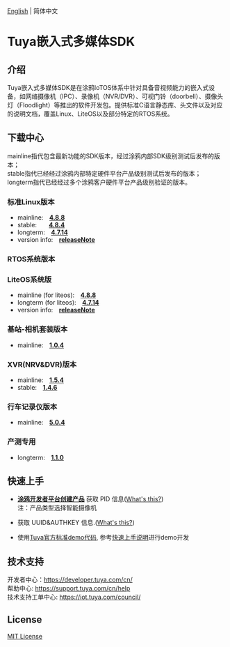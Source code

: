 [English](./README.md) | 简体中文

# Tuya嵌入式多媒体SDK


## 介绍
Tuya嵌入式多媒体SDK是在涂鸦IoTOS体系中针对具备音视频能力的嵌入式设备，如网络摄像机（IPC）、录像机（NVR/DVR）、可视门铃（doorbell）、摄像头灯（Floodlight）等推出的软件开发包。提供标准C语言静态库、头文件以及对应的说明文档，覆盖Linux、LiteOS以及部分特定的RTOS系统。

## 下载中心

mainline指代包含最新功能的SDK版本，经过涂鸦内部SDK级别测试后发布的版本；<br>
stable指代已经经过涂鸦内部特定硬件平台产品级别测试后发布的版本；<br>
longterm指代已经经过多个涂鸦客户硬件平台产品级别验证的版本。

### 标准Linux版本
* mainline:&emsp;**[4.8.8](./Linux/dowload_list_linux_4.8.8.md)**
* stable:&emsp;&emsp;**[4.8.4](./Linux/dowload_list_linux_4.8.4.md)**
* longterm:&emsp;**[4.7.14](./Linux/dowload_list_linux_4.7.14.md)**
* version info:&emsp;**[releaseNote](./Linux/release_note_zh-CN.md)**
### RTOS系统版本

### LiteOS系统版
* mainline (for liteos):&emsp;**[4.8.8](./LiteOS/dowload_list_liteos_4.8.8.md)**
* longterm (for liteos):&emsp;**[4.7.14](./LiteOS/dowload_list_liteos_4.7.14.md)**
* version info:&emsp;**[releaseNote](./LiteOS/release_note_zh-CN.md)**

### 基站-相机套装版本
* mainline:&emsp;**[1.0.4](./Base-station&Camera-Suit/download_list_kit.md)**

### XVR(NRV&DVR)版本
* mainline:&emsp;**[1.5.4](./XVR/download_list_1.5.4.md)**
* stable:&emsp;**[1.4.6](./XVR/download_list_1.4.6.md)**

### 行车记录仪版本
* mainline:&emsp;**[5.0.4](./Car-DV/download_list_5.0.4.md)**

### 产测专用
* longterm:&emsp;**[1.1.0](./fac/dowload_list_fac_1.1.0.md)**

## 快速上手

* **[涂鸦开发者平台创建产品](https://developer.tuya.com/cn/docs/iot/configure-in-platform/create-product/create-product?id=K914jp1ijtsfe)** 获取 PID 信息([What's this?](https://github.com/tuya/tuya-iotos-embeded-sdk-multimedia/wiki/What-is#what-is-pid))<br> 
注：产品类型选择智能摄像机

* 获取 UUID&AUTHKEY 信息.([What's this?](https://github.com/tuya/tuya-iotos-embeded-sdk-multimedia/wiki/What-is#what-is-uuid--authkey))

* 使用[Tuya官方标准demo代码](https://github.com/tuya/tuya-iotos-embeded-multimedia-demo), 参考[快速上手说明](https://github.com/tuya/tuya-iotos-embeded-multimedia-demo#get-started)进行demo开发


## 技术支持

开发者中心：https://developer.tuya.com/cn/ <br>
帮助中心: https://support.tuya.com/cn/help <br>
技术支持工单中心:    https://iot.tuya.com/council/

## License
[MIT License](./LICENSE)
